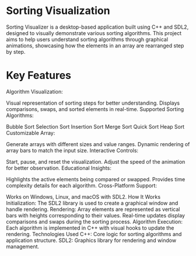# Sorting Visualization
Sorting Visualizer is a desktop-based application built using C++ and SDL2, designed to visually demonstrate various sorting algorithms. This project aims to help users understand sorting algorithms through graphical animations, showcasing how the elements in an array are rearranged step by step.

# Key Features
Algorithm Visualization:

Visual representation of sorting steps for better understanding.
Displays comparisons, swaps, and sorted elements in real-time.
Supported Sorting Algorithms:

Bubble Sort
Selection Sort
Insertion Sort
Merge Sort
Quick Sort
Heap Sort
Customizable Array:

Generate arrays with different sizes and value ranges.
Dynamic rendering of array bars to match the input size.
Interactive Controls:

Start, pause, and reset the visualization.
Adjust the speed of the animation for better observation.
Educational Insights:

Highlights the active elements being compared or swapped.
Provides time complexity details for each algorithm.
Cross-Platform Support:

Works on Windows, Linux, and macOS with SDL2.
How It Works
Initialization:
The SDL2 library is used to create a graphical window and handle rendering.
Rendering:
Array elements are represented as vertical bars with heights corresponding to their values.
Real-time updates display comparisons and swaps during the sorting process.
Algorithm Execution:
Each algorithm is implemented in C++ with visual hooks to update the rendering.
Technologies Used
C++: Core logic for sorting algorithms and application structure.
SDL2: Graphics library for rendering and window management.
